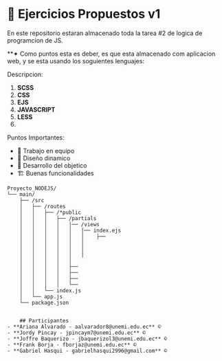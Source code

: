 # 🔴 Ejercicios Propuestos v1
En este repositorio estaran almacenado toda la tarea #2 de logica de programcion de JS.

**✦ Como puntos esta es deber, es que esta almacenado com aplicacion web, y se esta usando los soguientes lenguajes:

Descripcion:

1. **SCSS** 
2. **CSS** 
3. **EJS** 
4. **JAVASCRIPT** 
5. **LESS** 
6.
Puntos Importantes:

- 🙌 Trabajo en equipo
- 🎨 Diseño dinamico
- 📖 Desarrollo del objetico
- 🏗 Buenas funcionalidades


```text
Proyecto_NODEJS/
└── main/
    ├── /src
    │   ├── /routes
    │   │   ├── /*public
    │   │   │   ├── /partials
    │   │   │   │   │── /views
    │   │   │   │   │   │── index.ejs
    │   │   │   │   │   │    ├── 
    │   │   │   │   │   │
    │   │   │   │   │   │
    │   │   │   │   │   │
    │   │   │   │   │    
    │   │   │   │   ├──
    │   │   │   │   ├── 
    │   │   │   │   ├──
    │   │   │   │   └──
    │   │   └── index.js
    │   └── app.js
    └── package.json 


    ## Participantes
- **Ariana Alvarado - aalvarador8@unemi.edu.ec** ©
- **Jordy Pincay - jpincaym7@unemi.edu.ec** ©
- **Joffre Baquerizo - jbaquerizol3@unemi.edu.ec** ©
- **Frank Borja - fborjaz@unemi.edu.ec** ©
- **Gabriel Hasqui - gabrielhasqui2996@gmail.com** ©
